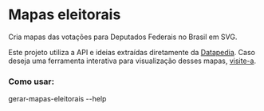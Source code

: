 # Mapas eleitorais

Cria mapas das votações para Deputados Federais no Brasil em SVG.

Este projeto utiliza a API e ideias extraídas diretamente da [Datapedia](https://eleicoes.datapedia.info/). Caso deseja uma ferramenta interativa para visualização desses mapas, [visite-a](https://eleicoes.datapedia.info/candidato/comparacao).

### Como usar:

gerar-mapas-eleitorais --help
